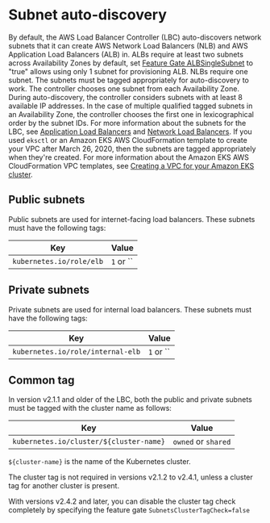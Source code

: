 # Subnet auto-discovery
By default, the AWS Load Balancer Controller (LBC) auto-discovers network subnets that it can create AWS Network Load Balancers (NLB) and AWS Application Load Balancers (ALB) in. ALBs require at least two subnets across Availability Zones by default, 
set [Feature Gate ALBSingleSubnet](https://kubernetes-sigs.github.io/aws-load-balancer-controller/latest/deploy/configurations/#feature-gates) to "true" allows using only 1 subnet for provisioning ALB. NLBs require one subnet.
The subnets must be tagged appropriately for auto-discovery to work. The controller chooses one subnet from each Availability Zone. During auto-discovery, the controller
considers subnets with at least 8 available IP addresses. In the case of multiple qualified tagged subnets in an Availability Zone, the controller chooses the first one in lexicographical 
order by the subnet IDs.
For more information about the subnets for the LBC, see [Application Load Balancers](https://docs.aws.amazon.com/elasticloadbalancing/latest/application/application-load-balancers.html) 
and [Network Load Balancers](https://docs.aws.amazon.com/elasticloadbalancing/latest/network/network-load-balancers.html).
If you used `eksctl` or an Amazon EKS AWS CloudFormation template to create your VPC after March 26, 2020, then the subnets are tagged appropriately when they're created. For 
more information about the Amazon EKS AWS CloudFormation VPC templates, see [Creating a VPC for your Amazon EKS cluster](https://docs.aws.amazon.com/eks/latest/userguide/create-public-private-vpc.html).

## Public subnets
Public subnets are used for internet-facing load balancers. These subnets must have the following tags:

| Key                                     | Value                 |
| --------------------------------------- | --------------------- |
| `kubernetes.io/role/elb`                | `1`  or ``            |

## Private subnets
Private subnets are used for internal load balancers. These subnets must have the following tags:

| Key                                     | Value                 |
| --------------------------------------- | --------------------- |
|  `kubernetes.io/role/internal-elb`      |  `1`  or ``           |


## Common tag
In version v2.1.1 and older of the LBC, both the public and private subnets must be tagged with the cluster name as follows:

| Key                                     | Value                 |
| --------------------------------------- | --------------------- |
| `kubernetes.io/cluster/${cluster-name}` | `owned` or `shared`   |

 `${cluster-name}` is the name of the Kubernetes cluster.
 
The cluster tag is not required in versions v2.1.2 to v2.4.1, unless a cluster tag for another cluster is present.

With versions v2.4.2 and later, you can disable the cluster tag check completely by specifying the feature gate `SubnetsClusterTagCheck=false`
